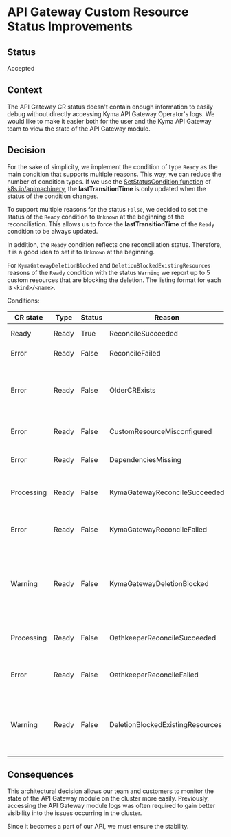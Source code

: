 # API Gateway Custom Resource Status Improvements

## Status
Accepted

## Context
The API Gateway CR status doesn't contain enough information to easily debug without directly accessing Kyma API Gateway Operator's logs. We would like to make it easier both for the user and the Kyma API Gateway team to view the state of the API Gateway module.

## Decision

For the sake of simplicity, we implement the condition of type `Ready` as the main condition that supports multiple reasons. This way, we can reduce the number of condition types. If we use the [SetStatusCondition function](https://pkg.go.dev/k8s.io/apimachinery/pkg/api/meta#SetStatusCondition) of [k8s.io/apimachinery](http://k8s.io/apimachinery), the **lastTransitionTime** is only updated when the status of the condition changes.

To support multiple reasons for the status `False`, we decided to set the status of the `Ready` condition to `Unknown` at the beginning of the reconciliation. This allows us to force the **lastTransitionTime** of the `Ready` condition to be always updated.

In addition, the `Ready` condition reflects one reconciliation status. Therefore, it is a good idea to set it to `Unknown` at the beginning.

For `KymaGatewayDeletionBlocked` and `DeletionBlockedExistingResources` reasons of the `Ready` condition with the status `Warning` we report up to 5 custom resources that are blocking the deletion. The listing format for each is `<kind>/<name>`.

Conditions:

| CR state   | Type                         | Status | Reason                                | Message                                                                                        |
|------------|------------------------------|--------|---------------------------------------|------------------------------------------------------------------------------------------------|
| Ready      | Ready                        | True   | ReconcileSucceeded                    | Reconciliation succeeded                                                                       |
| Error      | Ready                        | False  | ReconcileFailed                       | Reconciliation failed                                                                          |
| Error      | Ready                        | False  | OlderCRExists                         | API Gateway CR is not the oldest one and does not represent the module state                   |
| Error      | Ready                        | False  | CustomResourceMisconfigured 			 | API Gateway CR has invalid configuration                                                       |
| Error      | Ready                        | False  | DependenciesMissing                   | Module dependencies missing                                                                   |
| Processing | Ready                        | False  | KymaGatewayReconcileSucceeded         | Kyma Gateway reconciliation succeeded                                                          |
| Error      | Ready                        | False  | KymaGatewayReconcileFailed            | Kyma Gateway reconciliation failed                                                             |
| Warning    | Ready                        | False  | KymaGatewayDeletionBlocked            | Kyma Gateway deletion blocked because of the existing custom resources: ...                        |
| Processing | Ready                        | False  | OathkeeperReconcileSucceeded          | Ory Oathkeeper reconciliation succeeded                                                        |
| Error      | Ready                        | False  | OathkeeperReconcileFailed             | Ory Oathkeeper reconciliation failed                                                           |
| Warning    | Ready                        | False  | DeletionBlockedExistingResources      | API Gateway deletion blocked because of the existing custom resources: ...                         |

## Consequences
This architectural decision allows our team and customers to monitor the state of the API Gateway module on the cluster more easily. Previously, accessing the API Gateway module logs was often required to gain better visibility into the issues occurring in the cluster.

Since it becomes a part of our API, we must ensure the stability.